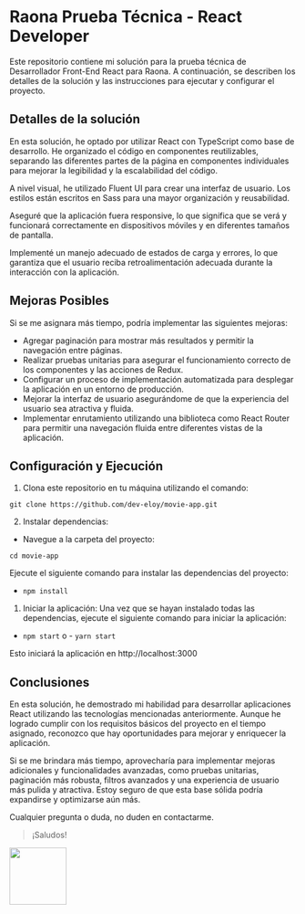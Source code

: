 # Raona Prueba Técnica - React Developer

Este repositorio contiene mi solución para la prueba técnica de Desarrollador Front-End React para Raona. A continuación, se describen los detalles de la solución y las instrucciones para ejecutar y configurar el proyecto.

## Detalles de la solución

En esta solución, he optado por utilizar React con TypeScript como base de desarrollo. He organizado el código en componentes reutilizables, separando las diferentes partes de la página en componentes individuales para mejorar la legibilidad y la escalabilidad del código.

A nivel visual, he utilizado Fluent UI para crear una interfaz de usuario. Los estilos están escritos en Sass para una mayor organización y reusabilidad.

Aseguré que la aplicación fuera responsive, lo que significa que se verá y funcionará correctamente en dispositivos móviles y en diferentes tamaños de pantalla.

Implementé un manejo adecuado de estados de carga y errores, lo que garantiza que el usuario  reciba retroalimentación adecuada durante la interacción con la aplicación.

## Mejoras Posibles

Si se me asignara más tiempo, podría implementar las siguientes mejoras:

- Agregar paginación para mostrar más resultados y permitir la navegación entre páginas.
- Realizar pruebas unitarias para asegurar el funcionamiento correcto de los componentes y las acciones de Redux.
- Configurar un proceso de implementación automatizada para desplegar la aplicación en un entorno de producción.
- Mejorar la interfaz de usuario asegurándome de que la experiencia del usuario sea atractiva y fluida.
- Implementar enrutamiento utilizando una biblioteca como React Router para permitir una navegación fluida entre diferentes vistas de la aplicación.

## Configuración y Ejecución

1. Clona este repositorio en tu máquina utilizando el comando:

`git clone https://github.com/dev-eloy/movie-app.git`

2. Instalar dependencias:
- Navegue a la carpeta del proyecto:

`cd movie-app`

Ejecute el siguiente comando para instalar las dependencias del proyecto:
- `npm install`

1. Iniciar la aplicación:
Una vez que se hayan instalado todas las dependencias, ejecute el siguiente comando para iniciar la aplicación:
- `npm start` o - `yarn start`

Esto iniciará la aplicación en http://localhost:3000

## Conclusiones

En esta solución, he demostrado mi habilidad para desarrollar aplicaciones React utilizando las tecnologías mencionadas anteriormente. Aunque he logrado cumplir con los requisitos básicos del proyecto en el tiempo asignado, reconozco que hay oportunidades para mejorar y enriquecer la aplicación.

Si se me brindara más tiempo, aprovecharía para implementar mejoras adicionales y funcionalidades avanzadas, como pruebas unitarias, paginación más robusta, filtros avanzados y una experiencia de usuario más pulida y atractiva. Estoy seguro de que esta base sólida podría expandirse y optimizarse aún más.

Cualquier pregunta o duda, no duden en contactarme.

> ¡Saludos!

<img src="https://user-images.githubusercontent.com/5693916/30273942-84252588-96fb-11e7-9420-5516b92cb1f7.gif" width="100">
